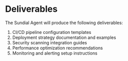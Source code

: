 # Deliverables

The Sundial Agent will produce the following deliverables:

1. CI/CD pipeline configuration templates
2. Deployment strategy documentation and examples
3. Security scanning integration guides
4. Performance optimization recommendations
5. Monitoring and alerting setup instructions